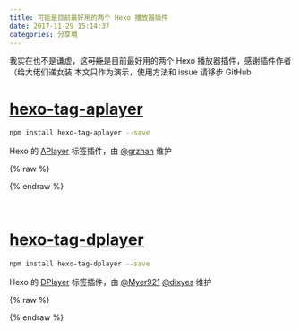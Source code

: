 ```yaml
---
title: 可能是目前最好用的两个 Hexo 播放器插件
date: 2017-11-29 15:14:37
categories: 分享境
---
```


我实在也不是谦虚，这~~可能~~是目前最好用的两个 Hexo 播放器插件，感谢插件作者（给大佬们递女装
本文只作为演示，使用方法和 issue 请移步 GitHub
<!--more-->

# [hexo-tag-aplayer](https://github.com/MoePlayer/hexo-tag-aplayer)

```sh
npm install hexo-tag-aplayer --save
```

Hexo 的 [APlayer](https://github.com/MoePlayer/APlayer) 标签插件，由 [@grzhan](https://github.com/grzhan) 维护

{% raw %}
<div class="aplayer" id="aplayer1"></div>
<script>
$(function () {
    var ap = new APlayer({
        element: document.getElementById('aplayer1'),
        showlrc: 3,
        theme: '#ad7a86',
        music: [
            {
                title: 'あっちゅ～ま青春!',
                author: '七森中☆ごらく部',
                url: 'https://dplayer.b0.upaiyun.com/yuruyuri.mp3',
                pic: 'https://dplayer.b0.upaiyun.com/yuruyuri.jpg',
                lrc: 'https://dplayer.b0.upaiyun.com/yuruyuri.lrc'
            },
            {
                title: 'secret base~君がくれたもの~',
                author: '茅野愛衣',
                url: 'https://dplayer.b0.upaiyun.com/secretbase.mp3',
                pic: 'https://dplayer.b0.upaiyun.com/secretbase.jpg',
                lrc: 'https://dplayer.b0.upaiyun.com/secretbase.lrc'
            },
            {
                title: '回レ！雪月花',
                author: '小倉唯',
                url: 'https://dplayer.b0.upaiyun.com/snowmoonflowers.mp3',
                pic: 'https://dplayer.b0.upaiyun.com/snowmoonflowers.jpg',
                lrc: 'https://dplayer.b0.upaiyun.com/snowmoonflowers.lrc'
            }
        ]
    });
    window.aplayers || (window.aplayers = []);
    window.aplayers.push(ap);
});
</script>
{% endraw %}

&nbsp;

# [hexo-tag-dplayer](https://github.com/MoePlayer/hexo-tag-dplayer)

```sh
npm install hexo-tag-dplayer --save
```

Hexo 的 [DPlayer](https://github.com/MoePlayer/DPlayer) 标签插件，由 [@Myer921](https://github.com/Myer921) [@dixyes](https://github.com/dixyes) 维护

{% raw %}
<div class="dplayer" id="dplayer1"></div>
<script>
$(function () {
    var dp = new DPlayer({
        container: document.getElementById('dplayer1'),
        video:{
            url: 'https://dplayer.b0.upaiyun.com/hikarunara.mp4',
            pic: 'https://dplayer.b0.upaiyun.com/hikarunara.png',
            thumbnails: 'https://dplayer.b0.upaiyun.com/hikarunara_thumbnails.jpg'
        },
        danmaku:{
            id: 'diygodme1',
            api: 'https://api.prprpr.me/dplayer/'
        }
    });
    window.dplayers || (window.dplayers = []);
    window.dplayers.push(dp);
});
</script>
{% endraw %}
